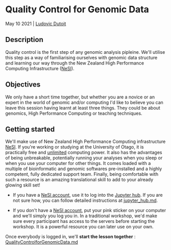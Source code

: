 # Quality Control for Genomic Data

May 10 2021 | [Ludovic Dutoit](https://ldutoit.github.io)

## Description
Quality control is the first step of any genomic analysis pipleine. We'll utilise this step as a way of familiarising ourselves with genomic data structure and learning our way through the New Zealand High Performance Computing Infrastructure ([NeSI](https://www.nesi.org.nz/)).

## Objectives

We only have a short time together, but whether you are a novice or an expert in the world of genomic and/or computing I'd like to believe you can leave this session having learnt at least three things. They could be about genomics, High Performance Computing or teaching techniques.
  
## Getting started

We'll make use of New Zealand High Performance Computing infrastructure [NeSI](https://www.nesi.org.nz/). If you're working or studying at the University of Otago, it is practically free and [unlimited](https://support.nesi.org.nz/hc/en-gb/articles/360000204076-Mahuika-Slurm-Partitions) computing power. It also has the advantages of being unbreakable, potentially running your analyses when you sleep or when you use your computer for other things. It comes loaded with a multiple of bioinformatic and genomic softwares pre-installed and a highly competent, fully dedicated support team. Finally, being comfortable with such a resource is an amazing translational skill to add to your already glowing skill set!

* If you have a [NeSI account](https://www.nesi.org.nz/),  use it to log into the [Jupyter hub](https://jupyter.nesi.org.nz/hub/login?next=%2Fhub%2F). If you are not sure how, you can follow detailed instructions at [jupyter_hub.md](jupyter_hub.md). 

* If you don't have a [NeSI account](https://www.nesi.org.nz/), put your pink sticker on your computer and we'll simply you log you in. In a traditional workshop, we'd make sure every participant has access to the servers before starting the workshop. It is a powerful resource you can later use on your own. 

Once everybody is logged in, we'll **start the lesson together** : [QualityControlforGenomicData.md](QualityControlforGenomicData.md)






